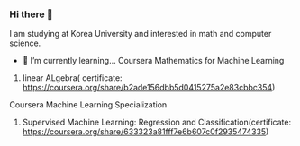 ### Hi there 👋
I am studying at Korea University and interested in math and computer science.

- 🌱 I’m currently learning...
Coursera Mathematics for Machine Learning 
1. linear ALgebra( certificate: https://coursera.org/share/b2ade156dbb5d0415275a2e83cbbc354)

Coursera Machine Learning Specialization
1. Supervised Machine Learning: Regression and Classification(certificate: https://coursera.org/share/633323a81fff7e6b607c0f2935474335)
<!--
**minyeoong/minyeoong** is a ✨ _special_ ✨ repository because its `README.md` (this file) appears on your GitHub profile.

Here are some ideas to get you started:

- 🔭 I’m currently working on ...
- 🌱 I’m currently learning ...
- 👯 I’m looking to collaborate on ...
- 🤔 I’m looking for help with ...
- 💬 Ask me about ...
- 📫 How to reach me: ...
- 😄 Pronouns: ...
- ⚡ Fun fact: ...
-->
